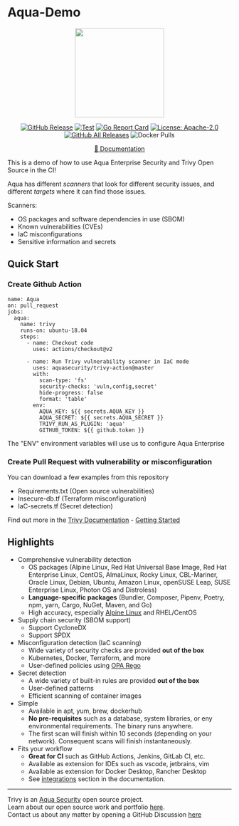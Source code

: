 # Aqua-Demo

<div align="center">
<img src="docs/imgs/logo.png" width="200">

[![GitHub Release][release-img]][release]
[![Test][test-img]][test]
[![Go Report Card][go-report-img]][go-report]
[![License: Apache-2.0][license-img]][license]
[![GitHub All Releases][github-all-releases-img]][release]
![Docker Pulls][docker-pulls]

[📖 Documentation][docs]
</div>

This is a demo of how to use Aqua Enterprise Security and Trivy Open Source in the CI!

Aqua has different *scanners* that look for different security issues, and different *targets* where it can find those issues.

Scanners:
- OS packages and software dependencies in use (SBOM)
- Known vulnerabilities (CVEs)
- IaC misconfigurations
- Sensitive information and secrets

## Quick Start

### Create Github Action

```
name: Aqua
on: pull_request
jobs:
  aqua:
    name: trivy
    runs-on: ubuntu-18.04
    steps:
      - name: Checkout code
        uses: actions/checkout@v2

      - name: Run Trivy vulnerability scanner in IaC mode
        uses: aquasecurity/trivy-action@master
        with:
          scan-type: 'fs'
          security-checks: 'vuln,config,secret'
          hide-progress: false
          format: 'table'
        env:
          AQUA_KEY: ${{ secrets.AQUA_KEY }}
          AQUA_SECRET: ${{ secrets.AQUA_SECRET }}
          TRIVY_RUN_AS_PLUGIN: 'aqua'
          GITHUB_TOKEN: ${{ github.token }}
```
The "ENV" environment variables will use us to configure Aqua Enterprise

### Create Pull Request with vulnerability or misconfiguration 

You can download a few examples from this repository
- Requirements.txt (Open source vulnerabilities)
- Insecure-db.tf (Terraform misconfiguration)
- IaC-secrets.tf (Secret detection)

Find out more in the [Trivy Documentation][docs] - [Getting Started][getting-started]


## Highlights

- Comprehensive vulnerability detection
  - OS packages (Alpine Linux, Red Hat Universal Base Image, Red Hat Enterprise Linux, CentOS, AlmaLinux, Rocky Linux, CBL-Mariner, Oracle Linux, Debian, Ubuntu, Amazon Linux, openSUSE Leap, SUSE Enterprise Linux, Photon OS and Distroless)
  - **Language-specific packages** (Bundler, Composer, Pipenv, Poetry, npm, yarn, Cargo, NuGet, Maven, and Go)
  - High accuracy, especially [Alpine Linux][alpine] and RHEL/CentOS
- Supply chain security (SBOM support)
  - Support CycloneDX
  - Support SPDX
- Misconfiguration detection (IaC scanning) 
  - Wide variety of security checks are provided **out of the box**
  - Kubernetes, Docker, Terraform, and more
  - User-defined policies using [OPA Rego][rego]
- Secret detection
  - A wide variety of built-in rules are provided **out of the box**
  - User-defined patterns
  - Efficient scanning of container images
- Simple
  - Available in apt, yum, brew, dockerhub
  - **No pre-requisites** such as a database, system libraries, or eny environmental requirements. The binary runs anywhere.
  - The first scan will finish within 10 seconds (depending on your network). Consequent scans will finish instantaneously.
- Fits your workflow
  - **Great for CI** such as GitHub Actions, Jenkins, GitLab CI, etc.
  - Available as extension for IDEs such as vscode, jetbrains, vim
  - Available as extension for Docker Desktop, Rancher Desktop
  - See [integrations] section in the documentation.

---

Trivy is an [Aqua Security][aquasec] open source project.  
Learn about our open source work and portfolio [here][oss].  
Contact us about any matter by opening a GitHub Discussion [here][discussions]

[test]: https://github.com/aquasecurity/trivy/actions/workflows/test.yaml
[test-img]: https://github.com/aquasecurity/trivy/actions/workflows/test.yaml/badge.svg
[go-report]: https://goreportcard.com/report/github.com/aquasecurity/trivy
[go-report-img]: https://goreportcard.com/badge/github.com/aquasecurity/trivy
[release]: https://github.com/aquasecurity/trivy/releases
[release-img]: https://img.shields.io/github/release/aquasecurity/trivy.svg?logo=github
[github-all-releases-img]: https://img.shields.io/github/downloads/aquasecurity/trivy/total?logo=github
[docker-pulls]: https://img.shields.io/docker/pulls/aquasec/trivy?logo=docker&label=docker%20pulls%20%2F%20trivy
[license]: https://github.com/aquasecurity/trivy/blob/main/LICENSE
[license-img]: https://img.shields.io/badge/License-Apache%202.0-blue.svg


[getting-started]: https://aquasecurity.github.io/trivy/latest/getting-started/installation/
[docs]: https://aquasecurity.github.io/trivy
[integrations]:https://aquasecurity.github.io/trivy/latest/docs/integrations/
[installation]:https://aquasecurity.github.io/trivy/latest/docs/getting-started/installation/
[releases]: https://github.com/aquasecurity/trivy/releases
[alpine]: https://ariadne.space/2021/06/08/the-vulnerability-remediation-lifecycle-of-alpine-containers/
[rego]: https://www.openpolicyagent.org/docs/latest/#rego
[aquasec]: https://aquasec.com
[oss]: https://www.aquasec.com/products/open-source-projects/
[discussions]: https://github.com/aquasecurity/trivy/discussions
